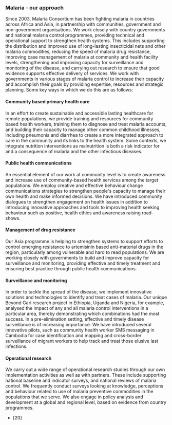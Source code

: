### Malaria - our approach

Since 2003, Malaria Consortium has been fighting malaria in countries across Africa and Asia, in partnership with communities, government and non-government organisations. We work closely with country governments and national malaria control programmes, providing technical and operational support to strengthen health systems. This includes supporting the distribution and improved use of long-lasting insecticidal nets and other malaria commodities, reducing the speed of malaria drug resistance, improving case management of malaria at community and health facility levels, strengthening and improving capacity for surveillance and monitoring of the disease, and carrying out research to ensure that good evidence supports effective delivery of services. We work with governments in various stages of malaria control to increase their capacity and accomplish their goals by providing expertise, resources and strategic planning. Some key ways in which we do this are as follows:

#### Community based primary health care

In an effort to create sustainable and accessible lasting healthcare for remote populations, we provide training and resources for community based health workers, training them to diagnose and treat malaria accounts, and building their capacity to manage other common childhood illnesses, including pneumonia and diarrhea to create a more integrated approach to care in the community and its links to the health system. Some contexts, we integrate nutrition interventions as malnutrition is both a risk indicator for and a consequence of malaria and the other infectious diseases.

#### Public health communications

An essential element of our work at community level is to create awareness and increase use of community-based health services among the target populations. We employ creative and effective behaviour change communications strategies to strengthen people's capacity to manage their own health and make informed decisions. We have introduced community dialogues to strengthen engagement on health issues in addition to introducing innovative approaches and tools to improving health seeking behaviour such as positive, health ethics and awareness raising road-shows.

#### Management of drug resistance

Our Asia programme is helping to strengthen systems to support efforts to control emerging resistance to artemisinin based anti-material drugs in the region, particularly among vulnerable and hard to read populations. We are working closely with governments to build and improve capacity for surveillance and monitoring, providing effective and timely treatment and ensuring best practice through public health communications.

#### Surveillance and monitoring

In order to tackle the spread of the disease, we implement innovative solutions and technologies to identify and treat cases of malaria. Our unique Beyond Gari research project in Ethiopia, Uganda and Nigeria, for example, analysed the impact of any and all malaria control interventions in a particular area, thereby demonstrating which combinations had the most success. In a pre-elimination setting, effective and timely disease surveillance is of increasing importance. We have introduced several innovative pilots, such as community health worker SMS messaging in Cambodia for case identification and mapping and cross-border surveillance of migrant workers to help track and treat those elusive last infections.

#### Operational research

We carry out a wide range of operational research studies through our own implementation activities as well as with partners. These include supporting national baseline and indicator surveys, and national reviews of malaria control. We frequently conduct surveys looking at knowledge, perceptions and behaviour related to use of malaria preventive commodities in the populations that we serve. We also engage in policy analysis and development at a global and regional level, based on evidence from country programmes.

* [20]